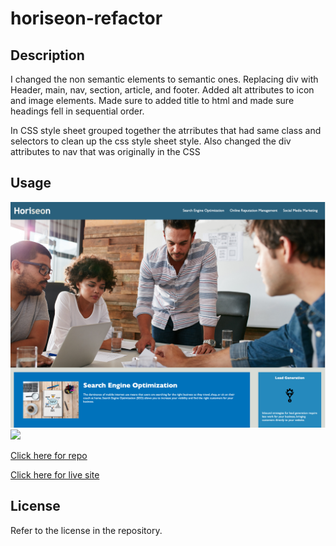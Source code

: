 # horiseon-refactor

## Description

I changed the non semantic elements to semantic ones. Replacing div with Header, main, nav, section, article, and footer. Added alt attributes to icon and image elements. Made sure to added title to html and made sure headings fell in sequential order.

In CSS style sheet grouped together the atrributes that had same class and selectors to clean up the css style sheet style. Also changed the div attributes to nav that was originally in the CSS

## Usage 

<img src="https://github.com/jtpham13/horiseon-refactor/blob/main/assets/images/screenshot1.png"/>
<img src=/>


[Click here for repo](https://github.com/jtpham13/horiseon-refactor)

[Click here for live site](https://jtpham13.github.io/horiseon-refactor/)

## License

Refer to the license in the repository.


